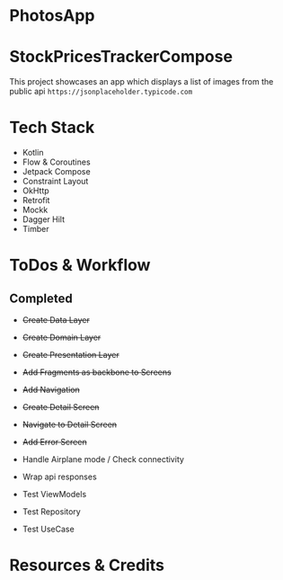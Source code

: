 # PhotosApp

# StockPricesTrackerCompose

This project showcases an app which displays a list of images from the public api ```https://jsonplaceholder.typicode.com```

# Tech Stack
- Kotlin
- Flow & Coroutines
- Jetpack Compose
- Constraint Layout
- OkHttp 
- Retrofit
- Mockk
- Dagger Hilt
- Timber

# ToDos & Workflow
## Completed
- ~~Create Data Layer~~
- ~~Create Domain Layer~~
- ~~Create Presentation Layer~~

- ~~Add Fragments as backbone to Screens~~
- ~~Add Navigation~~
- ~~Create Detail Screen~~
- ~~Navigate to Detail Screen~~
- ~~Add Error Screen~~

- Handle Airplane mode / Check connectivity
- Wrap api responses

- Test ViewModels
- Test Repository
- Test UseCase

# Resources & Credits


